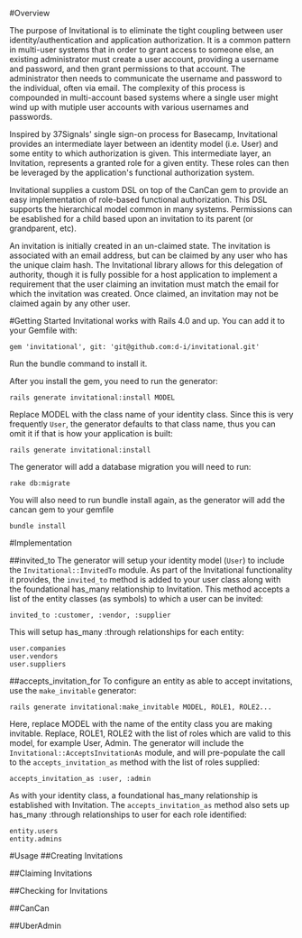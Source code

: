 #Overview

The purpose of Invitational is to eliminate the tight coupling between user identity/authentication and application authorization.  It is a common pattern in multi-user systems that in order to grant access to someone else, an existing administrator must create a user account, providing a username and password, and then grant permissions to that account.  The administrator then needs to communicate the username and password to the individual, often via email.  The complexity of this process is compounded in multi-account based systems where a single user might wind up with mutiple user accounts with various usernames and passwords.

Inspired by 37Signals' single sign-on process for Basecamp, Invitational provides an intermediate layer between an identity model (i.e. User) and some entity to which authorization is given.  This intermediate layer, an Invitation, represents a granted role for a given entity.  These roles can then be leveraged by the application's functional authorization system.

Invitational supplies a custom DSL on top of the CanCan gem to provide an easy implementation of role-based functional authorization.  This DSL supports the hierarchical model common in many systems.  Permissions can be esablished for a child based upon an invitation to its parent (or grandparent, etc).

An invitation is initially created in an un-claimed state.  The invitation is associated with an email address, but can be claimed by any user who has the unique claim hash.  The Invitational library allows for this delegation of authority, though it is fully possible for a host application to implement a requirement that the user claiming an invitation must match the email for which the invitation was created.  Once claimed, an invitation may not be claimed again by any other user.


#Getting Started
Invitational works with Rails 4.0 and up.  You can add it to your Gemfile with:

```
gem 'invitational', git: 'git@github.com:d-i/invitational.git'
```

Run the bundle command to install it.

After you install the gem, you need to run the generator:

```
rails generate invitational:install MODEL
```

Replace MODEL with the class name of your identity class.  Since this is very frequently `User`, the
generator defaults to that class name, thus you can omit it if that is how your application is built:

```
rails generate invitational:install
```

The generator will add a database migration you will need to run:

```
rake db:migrate
```

You will also need to run bundle install again, as the generator will add the cancan gem to your gemfile

```
bundle install
```

#Implementation

##invited_to
The generator will setup your identity model (`User`) to include the `Invitational::InvitedTo` module.  As part of the Invitational 
functionality it provides, the `invited_to` method is added to your user class along with the foundational has_many relationship to 
Invitation.  This method accepts a list of the entity classes (as symbols) 
to which a user can be invited:

```
invited_to :customer, :vendor, :supplier
```

This will setup has_many :through relationships for each entity:

```
user.companies
user.vendors
user.suppliers
```

##accepts_invitation_for
To configure an entity as able to accept invitations, use the `make_invitable` generator:

```
rails generate invitational:make_invitable MODEL, ROLE1, ROLE2...
```

Here, replace MODEL with the name of the entity class you are making invitable.  Replace, ROLE1, ROLE2 with the 
list of roles which are valid to this model, for example User, Admin.  The generator will include the `Invitational::AcceptsInvitationAs`
module, and will pre-populate the call to the `accepts_invitation_as` method with the list of roles supplied:

```
accepts_invitation_as :user, :admin
```

As with your identity class, a foundational has_many relationship is established with Invitation.  The `accepts_invitation_as`
method also sets up has_many :through relationships to user for each role identified:

```
entity.users
entity.admins
```

#Usage
##Creating Invitations



##Claiming Invitations

##Checking for Invitations

##CanCan

##UberAdmin
